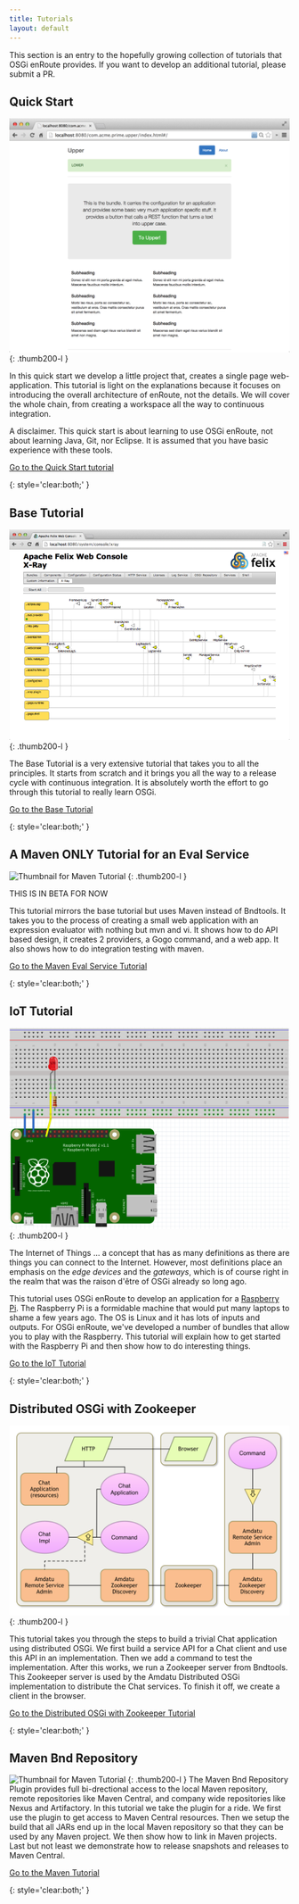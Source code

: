 ```yaml
---
title: Tutorials
layout: default
---
```


This section is an entry to the hopefully growing collection of tutorials that OSGi enRoute provides. If you want to develop an additional tutorial, please submit a PR.

## Quick Start

![Thumbnail for Quick start Tutorial](/img/qs/app-0.png)
{: .thumb200-l }

In this quick start we develop a little project that, creates a single page web-application. This tutorial is light on the explanations because it focuses on introducing the overall architecture of enRoute, not the details.  We will cover the whole chain, from creating a workspace all the way to continuous integration.

A disclaimer. This quick start is about learning to use OSGi enRoute, not about learning Java, Git, nor Eclipse. It is assumed that you have basic experience with these tools.

[Go to the Quick  Start tutorial](/qs/050-start.html)

{: style='clear:both;' }

## Base Tutorial

![Thumbnail for Base Tutorial](/img/tutorial_base/debug-xray-1.png)
{: .thumb200-l }

The Base Tutorial is a very extensive tutorial that takes you to all the principles. It starts from scratch and it brings you all the way to a release cycle with continuous integration. It is absolutely worth the effort to go through this tutorial to really learn OSGi.

[Go to the Base Tutorial](/tutorial_base/050-start.html)

{: style='clear:both;' }

## A Maven ONLY Tutorial for an Eval Service

![Thumbnail for Maven Tutorial](/tutorial_eval/img/tutorial_eval.png)
{: .thumb200-l } 

THIS IS IN BETA FOR NOW

This tutorial mirrors the base tutorial but uses Maven instead of Bndtools. It
takes you to the process of creating a small web application with an expression
evaluator with nothing but mvn and vi. It shows how to do API based design,
it creates 2 providers, a Gogo command, and a web app. It also shows how to
do integration testing with maven.

[Go to the Maven Eval Service Tutorial](/tutorial_eval/050-start.html)

{: style='clear:both;' }

## IoT Tutorial

![Thumbnail for IoT Tutorial](/img/tutorial_iot/exploring-led-breadboard-1.png)
{: .thumb200-l }

The Internet of Things ... a concept that has as many definitions as there are things you can connect to the Internet. However, most definitions place an emphasis on the _edge devices_ and the _gateways_, which is of course right in the realm that was the raison d'être of OSGi already so long ago.

This tutorial uses OSGi enRoute to develop an application for a [Raspberry Pi][pi]. The Raspberry Pi is a formidable machine that would put many laptops to shame a few years ago. The OS is Linux and it has lots of inputs and outputs. For OSGi enRoute, we've developed a number of bundles that allow you to play with the Raspberry. This tutorial will explain how to get started with the Raspberry Pi and then show how to do interesting things.

[Go to the IoT Tutorial](/tutorial_iot/050-start.html)

{: style='clear:both;' }

## Distributed OSGi with Zookeeper

![Thumbnail for IoT Tutorial](/img/tutorial_rsa/rsa-service-0.png)
{: .thumb200-l }

This tutorial takes you through the steps to build a trivial Chat application using distributed OSGi. We first build a service API for a Chat client and use this API in an implementation. Then we add a command to test the implementation. After this works, we run a Zookeeper server from Bndtools. This Zookeeper server is used by the Amdatu Distributed OSGi implementation to distribute the Chat services. To finish it off, we create a client in the browser. 

[Go to the Distributed OSGi with Zookeeper Tutorial](/tutorial_rsa/050-start.html)

{: style='clear:both;' }

## Maven Bnd Repository

![Thumbnail for Maven Tutorial](/tutorial_maven/img/maven.gif)
{: .thumb200-l }
The Maven Bnd Repository Plugin provides full bi-drectional access to the local Maven repository, remote repositories like Maven Central, and company wide repositories like Nexus and Artifactory. In this tutorial we take the plugin for a ride. We first use the plugin to get access to Maven Central resources. Then we setup the build that all JARs end up in the local Maven repository so that they can be used by any Maven project. We then show how to link in Maven projects. Last but not least we demonstrate how to release snapshots and releases to Maven Central.


[Go to the Maven Tutorial](/tutorial_maven/050-start.html)

{: style='clear:both;' }
  




[pi]: https://www.raspberrypi.org/


